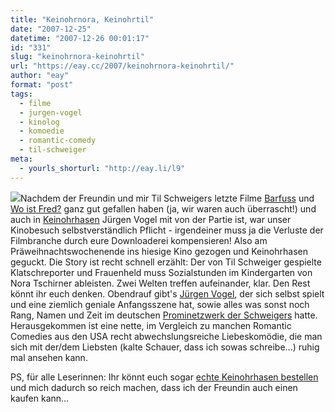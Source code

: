 ```yaml
---
title: "Keinohrnora, Keinohrtil"
date: "2007-12-25"
datetime: "2007-12-26 00:01:17"
id: "331"
slug: "keinohrnora-keinohrtil"
url: "https://eay.cc/2007/keinohrnora-keinohrtil/"
author: "eay"
format: "post"
tags:
  - filme
  - jurgen-vogel
  - kinolog
  - komoedie
  - romantic-comedy
  - til-schweiger
meta:
  - yourls_shorturl: "http://eay.li/l9"
---
```


![](/uploads/2007/keinohrhasen.jpg)Nachdem der Freundin und mir Til Schweigers letzte Filme [Barfuss](http://www.amazon.de/exec/obidos/ASIN/B000A6M9Q2/eayznet-21) und [Wo ist Fred?](http://eay.cc/blog/2006/11/wo_ist_dieser_b.shtml) ganz gut gefallen haben (ja, wir waren auch überrascht!) und auch in [Keinohrhasen](http://www.imdb.com/title/tt0960790/) Jürgen Vogel mit von der Partie ist, war unser Kinobesuch selbstverständlich Pflicht - irgendeiner muss ja die Verluste der Filmbranche durch eure Downloaderei kompensieren! Also am Präweihnachtswochenende ins hiesige Kino gezogen und Keinohrhasen geguckt. Die Story ist recht schnell erzählt: Der von Til Schweiger gespielte Klatschreporter und Frauenheld muss Sozialstunden im Kindergarten von Nora Tschirner ableisten. Zwei Welten treffen aufeinander, klar. Den Rest könnt ihr euch denken. Obendrauf gibt's [Jürgen Vogel](http://de.wikipedia.org/wiki/J%C3%BCrgen_Vogel), der sich selbst spielt und eine ziemlich geniale Anfangsszene hat, sowie alles was sonst noch Rang, Namen und Zeit im deutschen [Prominetzwerk der Schweigers](http://www.imdb.com/title/tt0960790/fullcredits#cast) hatte. Herausgekommen ist eine nette, im Vergleich zu manchen Romantic Comedies aus den USA recht abwechslungsreiche Liebeskomödie, die man sich mit der/dem Liebsten (kalte Schauer, dass ich sowas schreibe...) ruhig mal ansehen kann.

PS, für alle Leserinnen: Ihr könnt euch sogar [echte Keinohrhasen bestellen](http://www.amazon.de/exec/obidos/ASIN/B000Y2ZJ1E/eayznet-21) und mich dadurch so reich machen, dass ich der Freundin auch einen kaufen kann...
